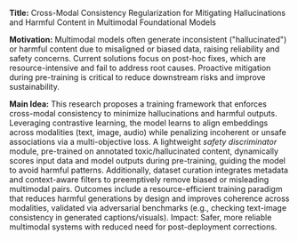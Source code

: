 **Title:** Cross-Modal Consistency Regularization for Mitigating Hallucinations and Harmful Content in Multimodal Foundational Models  

**Motivation:** Multimodal models often generate inconsistent ("hallucinated") or harmful content due to misaligned or biased data, raising reliability and safety concerns. Current solutions focus on post-hoc fixes, which are resource-intensive and fail to address root causes. Proactive mitigation during pre-training is critical to reduce downstream risks and improve sustainability.  

**Main Idea:** This research proposes a training framework that enforces cross-modal consistency to minimize hallucinations and harmful outputs. Leveraging contrastive learning, the model learns to align embeddings across modalities (text, image, audio) while penalizing incoherent or unsafe associations via a multi-objective loss. A lightweight *safety discriminator* module, pre-trained on annotated toxic/hallucinated content, dynamically scores input data and model outputs during pre-training, guiding the model to avoid harmful patterns. Additionally, dataset curation integrates metadata and context-aware filters to preemptively remove biased or misleading multimodal pairs. Outcomes include a resource-efficient training paradigm that reduces harmful generations by design and improves coherence across modalities, validated via adversarial benchmarks (e.g., checking text-image consistency in generated captions/visuals). Impact: Safer, more reliable multimodal systems with reduced need for post-deployment corrections.